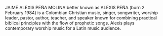 JAIME ALEXIS PEÑA MOLINA better known as ALEXIS PEÑA (born 2 February 1984) is a Colombian Christian music, singer, songwriter, worship leader, pastor, author, teacher, and speaker known for combining practical biblical principles with the flow of prophetic songs. Alexis plays contemporary worship music for a Latin music audience.
